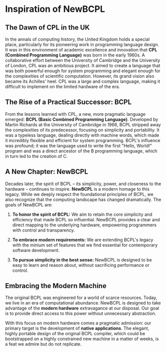 # Inspiration of NewBCPL

## The Dawn of CPL in the UK

In the annals of computing history, the United Kingdom holds a special place, particularly for its pioneering work in programming language design. It was in this environment of academic excellence and innovation that **CPL (Combined Programming Language)** was born in the early 1960s. A collaborative effort between the University of Cambridge and the University of London, CPL was an ambitious project. It aimed to create a language that was both powerful enough for system programming and elegant enough for the complexities of scientific computation. However, its grand vision also became its Achilles' heel. CPL was a large and complex language, making it difficult to implement on the limited hardware of the era.

## The Rise of a Practical Successor: BCPL

From the lessons learned with CPL, a new, more pragmatic language emerged: **BCPL (Basic Combined Programming Language)**. Developed by Martin Richards at the University of Cambridge in 1966, BCPL stripped away the complexities of its predecessor, focusing on simplicity and portability. It was a typeless language, dealing directly with machine words, which made it incredibly flexible and efficient for system programming. BCPL's influence was profound; it was the language used to write the first "Hello, World!" program and was a direct ancestor of the B programming language, which in turn led to the creation of C.

## A New Chapter: NewBCPL

Decades later, the spirit of BCPL – its simplicity, power, and closeness to the hardware – continues to inspire. **NewBCPL** is a modern homage to this legacy. While we deeply respect the foundational principles of BCPL, we also recognize that the computing landscape has changed dramatically. The goals of NewBCPL are:

1.  **To honor the spirit of BCPL:** We aim to retain the core simplicity and efficiency that made BCPL so influential. NewBCPL provides a clear and direct mapping to the underlying hardware, empowering programmers with control and transparency.

2.  **To embrace modern requirements:** We are extending BCPL's legacy with the minium set of features that we find essential for contemporary software development.

3.  **To pursue simplicity in the best sense:** NewBCPL is designed to be easy to learn and reason about, without sacrificing performance or control.

 ## Embracing the Modern Machine

 The original BCPL was engineered for a world of scarce resources. Today, we live in an era of computational abundance. NewBCPL is designed to take advantage of the **modern hardware** extravagance at our disposal.  Our goal is to provide direct access to this power without unnecessary abstraction.

 With this focus on modern hardware comes a pragmatic admission: our primary target is the development of **native applications**. The elegant, highly portable design of the original BCPL compiler, which could be bootstrapped on a highly constrained new machine in a matter of weeks, is a feat we admire but do not replicate.
